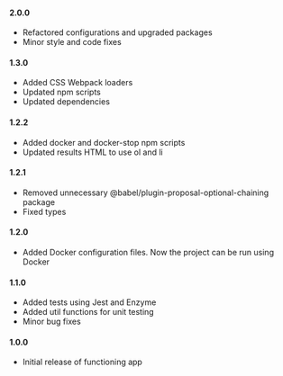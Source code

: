 #### 2.0.0

- Refactored configurations and upgraded packages
- Minor style and code fixes

#### 1.3.0

- Added CSS Webpack loaders
- Updated npm scripts
- Updated dependencies

#### 1.2.2

- Added docker and docker-stop npm scripts
- Updated results HTML to use ol and li

#### 1.2.1

- Removed unnecessary @babel/plugin-proposal-optional-chaining package
- Fixed types

#### 1.2.0

- Added Docker configuration files. Now the project can be run using Docker

#### 1.1.0

- Added tests using Jest and Enzyme
- Added util functions for unit testing
- Minor bug fixes

#### 1.0.0

- Initial release of functioning app
